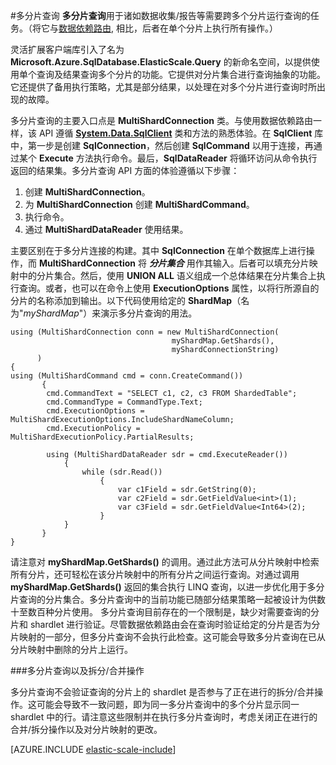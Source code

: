 <properties title="Multi-Shard Querying" pageTitle="多分片查询" description="使用灵活扩展 API 在分片之间运行查询。" metaKeywords="sharding scaling, Azure SQL DB sharding, elastic scale, multi-shard, multishard, querying" services="sql-database" documentationCenter="" manager="jhubbard" authors="sidneyh@microsoft.com"/>
<tags ms.service="sql-database"
    ms.date=""
    wacn.date=""
    />


#多分片查询
**多分片查询**用于诸如数据收集/报告等需要跨多个分片运行查询的任务。（将它与[数据依赖路由](/zh-cn/documentation/articles/sql-database-elastic-scale-data-dependent-routing/), 相比，后者在单个分片上执行所有操作。） 

灵活扩展客户端库引入了名为 **Microsoft.Azure.SqlDatabase.ElasticScale.Query** 的新命名空间，以提供使用单个查询及结果查询多个分片的功能。它提供对分片集合进行查询抽象的功能。它还提供了备用执行策略，尤其是部分结果，以处理在对多个分片进行查询时所出现的故障。  

多分片查询的主要入口点是 **MultiShardConnection** 类。与使用数据依赖路由一样，该 API 遵循 **[System.Data.SqlClient](http://msdn.microsoft.com/zh-cn/library/System.Data.SqlClient(v=vs.110).aspx)** 类和方法的熟悉体验。在 **SqlClient** 库中，第一步是创建 **SqlConnection**，然后创建 **SqlCommand** 以用于连接，再通过某个 **Execute** 方法执行命令。最后，**SqlDataReader** 将循环访问从命令执行返回的结果集。多分片查询 API 方面的体验遵循以下步骤： 

1. 创建 **MultiShardConnection**。
2. 为 **MultiShardConnection** 创建 **MultiShardCommand**。
3. 执行命令。
4. 通过 **MultiShardDataReader** 使用结果。 

主要区别在于多分片连接的构建。其中 **SqlConnection** 在单个数据库上进行操作，而 **MultiShardConnection** 将 ***分片集合*** 用作其输入。后者可以填充分片映射中的分片集合。然后，使用 **UNION ALL** 语义组成一个总体结果在分片集合上执行查询。或者，也可以在命令上使用 **ExecutionOptions** 属性，以将行所源自的分片的名称添加到输出。以下代码使用给定的 **ShardMap**（名为"*myShardMap*"）来演示多分片查询的用法。 

    using (MultiShardConnection conn = new MultiShardConnection( 
                                        myShardMap.GetShards(), 
                                        myShardConnectionString) 
          ) 
    { 
    using (MultiShardCommand cmd = conn.CreateCommand())
           { 
            cmd.CommandText = "SELECT c1, c2, c3 FROM ShardedTable"; 
            cmd.CommandType = CommandType.Text; 
            cmd.ExecutionOptions = MultiShardExecutionOptions.IncludeShardNameColumn; 
            cmd.ExecutionPolicy = MultiShardExecutionPolicy.PartialResults; 

            using (MultiShardDataReader sdr = cmd.ExecuteReader()) 
            	{ 
                	while (sdr.Read())
                    	{ 
                        	var c1Field = sdr.GetString(0); 
                        	var c2Field = sdr.GetFieldValue<int>(1); 
                        	var c3Field = sdr.GetFieldValue<Int64>(2);
                    	} 
             	} 
           } 
    } 
 

请注意对 **myShardMap.GetShards()** 的调用。通过此方法可从分片映射中检索所有分片，还可轻松在该分片映射中的所有分片之间运行查询。对通过调用 **myShardMap.GetShards()** 返回的集合执行 LINQ 查询，以进一步优化用于多分片查询的分片集合。多分片查询中的当前功能已随部分结果策略一起被设计为供数十至数百种分片使用。
多分片查询目前存在的一个限制是，缺少对需要查询的分片和 shardlet 进行验证。尽管数据依赖路由会在查询时验证给定的分片是否为分片映射的一部分，但多分片查询不会执行此检查。这可能会导致多分片查询在已从分片映射中删除的分片上运行。

###多分片查询以及拆分/合并操作

多分片查询不会验证查询的分片上的 shardlet 是否参与了正在进行的拆分/合并操作。这可能会导致不一致问题，即为同一多分片查询中的多个分片显示同一 shardlet 中的行。请注意这些限制并在执行多分片查询时，考虑关闭正在进行的合并/拆分操作以及对分片映射的更改。

[AZURE.INCLUDE [elastic-scale-include](../includes/elastic-scale-include.md)]
